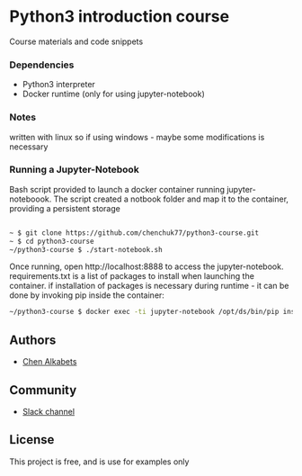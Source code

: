 # Python3 introduction course

Course materials and code snippets

### Dependencies

* Python3 interpreter
* Docker runtime (only for using jupyter-notebook)

### Notes

written with linux so if using windows - maybe some modifications is necessary

### Running a Jupyter-Notebook

Bash script provided to launch a docker container running jupyter-noteboook. The script created a notbook folder and map it to the container, providing a persistent storage

```bash

~ $ git clone https://github.com/chenchuk77/python3-course.git
~ $ cd python3-course
~/python3-course $ ./start-notebook.sh

```
Once running, open http://localhost:8888 to access the jupyter-notebook. requirements.txt is a list of packages to install when launching the container. if installation of packages is necessary during runtime - it can be done by invoking pip inside the container:

```bash
~/python3-course $ docker exec -ti jupyter-notebook /opt/ds/bin/pip install elasticsearch

```

## Authors

* [Chen Alkabets](chenchuk@gmail.com)

## Community

* [Slack channel](https://remote-python.slack.com/messages/CJMDAJCQZ/)

## License

This project is free, and is use for examples only

